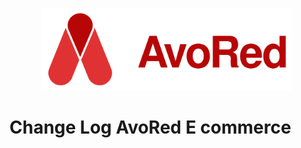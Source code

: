 <p align="center"><a href="https://avored.com" target="_blank"><img src="https://raw.githubusercontent.com/avored/framework/main/logo.svg" width="400"></a></p>

# Change Log AvoRed E commerce 
